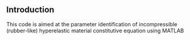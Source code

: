 ## Introduction
This code is aimed at the parameter identification of incompressible (rubber-like) hyperelastic material constitutive equation using MATLAB
